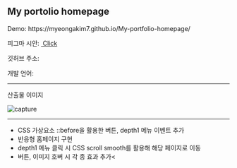 <h2>My portolio homepage</h2>

<p>Demo: https://myeongakim7.github.io/My-portfolio-homepage/ <p>
<p>피그마 시안: <a href="https://www.figma.com/file/dQzmJWTLAJNzlVqLcpMi0s/%EA%B0%9C%EC%9D%B8-%ED%99%88%ED%8E%98%EC%9D%B4%EC%A7%80-%EC%8B%9C%EC%95%88?node-id=0%3A1&t=YdMhhoaTGx498YdA-1" >&nbsp;Click</a> </p>
<p>깃허브 주소:</p>
<p>개발 언어: </p>
<hr>
<p>산출물 이미지</p>
<img src="" alt="capture"/>
<hr>
 <ul>
    <li>CSS 가상요소 ::before을 활용한 버튼, depth1 메뉴 이벤트 추가</li>
    <li>반응형 홈페이지 구현</li>
    <li>depth1 메뉴 클릭 시 CSS scroll smooth를 활용해 해당 페이지로 이동</li>
    <li>버튼, 이미지 호버 시 각 종 효과 추가<
 </ul>
